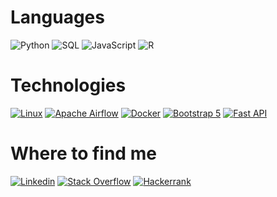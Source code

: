 

# Languages
![Python](https://img.shields.io/badge/-Python-000?&logo=Python)
![SQL](https://img.shields.io/badge/-SQL-000?&logo=PostgreSQL)
![JavaScript](https://img.shields.io/badge/-JavaScript-000?&logo=JavaScript)
![R](https://img.shields.io/badge/-R-000?&logo=R)

# Technologies
[![Linux](https://img.shields.io/badge/-Linux-000?&logo=Linux)](https://ubuntu.com/)
[![Apache Airflow](https://img.shields.io/badge/-Airflow-000?&logo=ApacheAirflow)](https://airflow.apache.org/)
[![Docker](https://img.shields.io/badge/-Docker-000?&logo=Docker)](https://www.docker.com/why-docker)
[![Bootstrap 5](https://img.shields.io/badge/-Bootstrap-000?&logo=Bootstrap)](https://getbootstrap.com/)
[![Fast API](https://img.shields.io/badge/-FastAPI-000?&logo=FastApi)](https://fastapi.tiangolo.com/)

# Where to find me
[![Linkedin](https://img.shields.io/badge/-Linkedin-000?&logo=Linkedin)](https://www.linkedin.com/in/jeremiah-carlson-26b4611a1)
[![Stack Overflow](https://img.shields.io/badge/-Stack%20Overflow-000?&logo=StackOverflow)](https://stackoverflow.com/users/16317300/j-carlson?tab=profile)
[![Hackerrank](https://img.shields.io/badge/-Hackerrank-000?&logo=Hackerrank)](https://www.hackerrank.com/j_a_carlson_93)


<!---
jeremiah-carlson/jeremiah-carlson is a ✨ special ✨ repository because its `README.md` (this file) appears on your GitHub profile.
You can click the Preview link to take a look at your changes.
--->
